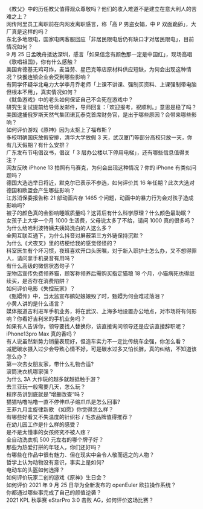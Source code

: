 《教父》中的历任教父值得观众尊敬吗？他们的收入难道不是建立在意大利人的苦难之上？  
网传阿里员工离职前在内网发离职感言，称「高 P 男盗女娼，中 P 双面跪舔」，大厂真是这样的吗？  
东北多地限电，国家电网客服回应「非居民限电后仍有缺口才对居民限电」，目前情况如何？  
9 月 25 日孟晚舟抵达深圳，感言「如果信念有颜色那一定是中国红」，现场高唱《歌唱祖国》，你有什么感触？  
美国肯德基无鸡可炸，麦当劳、星巴克等店原材料供应短缺，为何会出现这种情况？快餐连锁企业会受到哪些影响？  
有同学怀疑华北电力大学李月乔老师「上课不讲课、强制买资料、上课强制带电脑但根本不用」，真实情况如何？  
《鱿鱼游戏》中的老头如何保证自己不会死在游戏中？  
研究生复试提前给导师发邮件，导师回复：「欢迎报考，祝顺利。」意思是稳了吗？  
美国逮捕俄罗斯天然气集团诺瓦泰克首席财务官，是出于哪些原因？会带来哪些影响？  
如何评价游戏《原神》因为太抠上了福布斯？  
多校明确国庆放假安排，清华大学放假 3 天，武汉厦门等部分高校只放一天，你有几天假期？有什么安排？  
广东发布节电倡议书，倡议「 3 层办公楼以下停用电梯」，还有哪些信息值得关注？  
网友反映 iPhone 13 拍照有马赛克，为何会出现这种情况？你的 iPhone 有类似问题吗？  
德国大选选举日将近，默克尔已表示不参选，如何评价其 16 年任期？此次大选对德国和欧盟会产生哪些影响？  
江苏消保委报告称 21 部动画片存 1465 个问题，动画中的暴力行为会对孩子造成影响吗?  
被子的颜色真的会影响睡眠质量吗？这背后有什么科学原理？什么颜色最助眠？  
女孩子上大学一个月 1000 生活费，父母说太多了不给，请问 1000 真的很多吗？  
为什么给哈利波特姨夫姨妈洗白的人这么多？  
全网互联互通下，为什么抖音对屏蔽第三方外链保持沉默？  
为什么《犬夜叉》里的桔梗给我的感觉怪怪的？  
科室医生有个坏习惯，夜班喜欢开口头医嘱，对于新入职护士怎么办，又不想得罪人，请问拿手机录音有用吗？  
有什么高级的微信状态句子？  
宠物店宣传免费领养猫，顾客称领养后需购买指定猫粮 18 个月，小猫病死也得继续买，是否存在消费陷阱？  
如何评价电影《失控玩家》？  
《甄嬛传》中，当太监宣布鹂妃娘娘殁了时，甄嬛为何会难过落泪？  
小黄人讲的是什么语言？  
媒体报道吉利进军手机业务，将在武汉、上海多地设置办公地点，对市场将有何影响？你看好吉利米的手机业务吗？  
如果有人告诉你，领导要找人替换你，该直接询问领导还是应该直接辞职呢？  
iPhone13pro Max 真的香吗？  
有人说虽然新势力销量表现好，但造车实力不一定比传统车企强，你怎么看？  
减肥碳水摄入过少会导致心情不好，可是碳水过多又怕长胖，真的纠结，不知道该怎么办？  
第一次去女朋友家，带什么礼物合适?  
滚筒洗衣机哪家强？  
为什么 3A 大作玩的越多就越抵触手游？  
去三亚玩一般需要几天，怎么玩？  
程序员讲到底就是”增删改查“吗？  
猫猫咕噜咕噜一直不停伸爪子缩爪爪是怎么回事?  
王菲九月主旋律新歌 《如愿》你觉得怎么样？  
有哪些好看又不失温度的针织衫 / 毛衣品牌值得推荐？  
在幼儿园工作是什么样的感受？  
是不是太懂事的女孩终究不被人疼？  
全自动洗衣机 500 元左右的哪个牌子好？  
那些为热爱打拼的年轻人，你们还好吗？  
有哪些在作品中很有魅力、但在现实中会令人敬而远之的人物？  
哲学上认为动物没有意识，事实上是如何?  
电动车的头盔如何选择？  
如何评价玩家二创的游戏《原神》生日会？  
如何评价 2021 年 9 月 25 日华为全新发布的 openEuler 欧拉操作系统？  
你都通过哪些事完成了自己的颜值逆袭？  
2021 KPL 秋季赛 eStarPro 3:0 击败 AG，如何评价这场比赛？  
